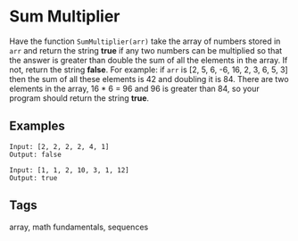 # Sum Multiplier

Have the function `SumMultiplier(arr)` take the array of numbers stored in `arr` and return the string **true** if any two numbers can be multiplied so that the answer is greater than double the sum of all the elements in the array. If not, return the string **false**. For example: if `arr` is [2, 5, 6, -6, 16, 2, 3, 6, 5, 3] then the sum of all these elements is 42 and doubling it is 84. There are two elements in the array, 16 \* 6 = 96 and 96 is greater than 84, so your program should return the string **true**.

## Examples

```
Input: [2, 2, 2, 2, 4, 1]
Output: false
```

```
Input: [1, 1, 2, 10, 3, 1, 12]
Output: true
```

## Tags

array, math fundamentals, sequences
